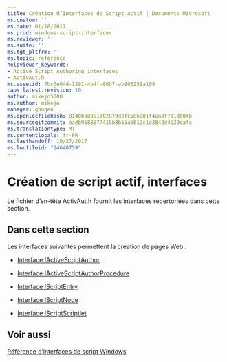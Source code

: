 ```yaml
---
title: Création d’Interfaces de Script actif | Documents Microsoft
ms.custom: ''
ms.date: 01/18/2017
ms.prod: windows-script-interfaces
ms.reviewer: ''
ms.suite: ''
ms.tgt_pltfrm: ''
ms.topic: reference
helpviewer_keywords:
- Active Script Authoring interfaces
- ActivAut.h
ms.assetid: 7bc6e64d-1291-4b4f-86b7-ab906252a109
caps.latest.revision: 10
author: mikejo5000
ms.author: mikejo
manager: ghogen
ms.openlocfilehash: 8140ba8991b02879d2fc586001f4ea8f7d1d004b
ms.sourcegitcommit: aadb9588877418b8b55a5612c1d3842d4520ca4c
ms.translationtype: MT
ms.contentlocale: fr-FR
ms.lasthandoff: 10/27/2017
ms.locfileid: "24640759"
---
```

# <a name="active-script-authoring-interfaces"></a>Création de script actif, interfaces
Le fichier d’en-tête ActivAut.h fournit les interfaces répertoriées dans cette section.  
  
## <a name="in-this-section"></a>Dans cette section  
 Les interfaces suivantes permettent la création de pages Web :  
  
-   [Interface IActiveScriptAuthor](../../winscript/reference/iactivescriptauthor-interface.md)  
  
-   [Interface IActiveScriptAuthorProcedure](../../winscript/reference/iactivescriptauthorprocedure-interface.md)  
  
-   [Interface IScriptEntry](../../winscript/reference/iscriptentry-interface.md)  
  
-   [Interface IScriptNode](../../winscript/reference/iscriptnode-interface.md)  
  
-   [Interface IScriptScriptlet](../../winscript/reference/iscriptscriptlet-interface.md)  
  
## <a name="see-also"></a>Voir aussi  
 [Référence d’interfaces de script Windows](../../winscript/reference/windows-script-interfaces-reference.md)